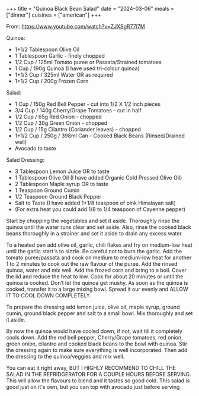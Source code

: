 +++
title = "Quinoa Black Bean Salad"
date = "2024-03-06"
meals = ["dinner"]
cuisines = ["american"]
+++


From: https://www.youtube.com/watch?v=ZJXSgR77l7M

Quinoa:
 * 1+1/2 Tablespoon Olive Oil
 * 1 Tablespoon Garlic - finely chopped
 * 1/2 Cup / 125ml Tomato puree or Passata/Strained tomatoes
 * 1 Cup / 190g Quinoa (I have used tri-colour quinoa)
 * 1+1/3 Cup / 325ml Water OR as required
 * 1+1/2 Cup / 200g Frozen Corn

Salad:
 * 1 Cup / 150g Red Bell Pepper - cut into 1/2 X 1/2 inch pieces
 * 3/4 Cup / 140g Cherry/Grape Tomatoes - cut in half
 * 1/2 Cup / 65g Red Onion - chopped
 * 1/2 Cup / 30g Green Onion - chopped
 * 1/2 Cup / 15g Cilantro (Coriander leaves) - chopped
 * 1+1/2 Cup / 250g / 398ml Can  - Cooked Black Beans (Rinsed/Drained well)
 * Avocado to taste

Salad Dressing:
 * 3 Tablespoon Lemon Juice OR to taste
 * 1 Tablespoon Olive Oil (I have added Organic Cold Pressed Olive Oil)
 * 2 Tablespoon Maple syrup OR to taste
 * 1 Teaspoon Ground Cumin
 * 1/2 Teaspoon Ground Black Pepper
 * Salt to Taste (I have added 1+1/8 teaspoon of pink Himalayan salt)
 * (For extra heat you could add 1/8 to 1/4 teaspoon of Cayenne pepper)

Start by chopping the vegetables and set it aside. Thoroughly rinse the quinoa until the water runs clear and set aside. Also, rinse the cooked black beans thoroughly in a strainer and set it aside to drain any excess water.

To a heated pan add olive oil, garlic, chili flakes and fry on medium-low heat until the garlic start's to sizzle. Be careful not to burn the garlic. Add the tomato puree/passata and cook on medium to medium-low heat for another 1 to 2 minutes to cook out the raw flavour of the puree.
Add the rinsed quinoa, water and mix well. Add the frozed corn and bring to a boil. Cover the lid and reduce the heat to low. Cook for about 20 minutes or until the quinoa is cooked. Don’t let the quinoa get mushy.
As soon as the quinoa is cooked, transfer it to a large mixing bowl. Spread it our evenly and ALLOW IT TO COOL DOWN COMPLETELY.

To prepare the dressing add lemon juice, olive oil, maple syrup, ground cumin, ground black pepper and salt to a small bowl. Mix thoroughly and set it aside.

By now the quinoa would have cooled down, if not, wait till it completely cools down. Add the red bell pepper, Cherry/Grape tomatoes, red onion, green onion, cilantro and cooked black beans to the bowl with quinoa. Stir the dressing again to make sure everything is well incorporated. Then add the dressing to the quinoa/veggies and mix well. 

You can eat it right away, BUT I HIGHLY RECOMMEND TO CHILL THE SALAD IN THE REFRIDGERATOR FOR A COUPLE HOURS BEFORE SERVING. This will allow the flavours to blend and it tastes so good cold. This salad is good just on it's own, but you can top with avocado just before serving
